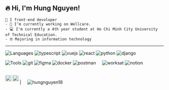 ## 🔥 Hi, I'm Hung Nguyen! &nbsp;&nbsp;
    👋 I front-end devoloper
    - 🔭 I’m currently working on Wellcare.
    - 💻 I'm currently a 4th year student at Ho Chi Minh City University of Technical Education.
    - 🤓 Majoring in information technology
----
![Languages](https://img.shields.io/static/v1?label=&message=Languages:&color=111&style=flat-square)
![typescript](https://img.shields.io/static/v1?logo=typescript&label=&message=typescript&color=36465D&logoColor=AAA&style=flat-square&link=)
![vuejs](https://img.shields.io/static/v1?logo=vue.js&label=&message=vue.js&color=36465D&logoColor=AAA&style=flat-square&link=)
![react](https://img.shields.io/static/v1?logo=react&label=&message=react&color=36465D&logoColor=AAA&style=flat-square&link=)
![python](https://img.shields.io/static/v1?logo=python&label=&message=python&color=36465D&logoColor=AAA&style=flat-square&link=)
![django](https://img.shields.io/static/v1?logo=django&label=&message=django&color=36465D&logoColor=AAA&style=flat-square&link=)

![Tools](https://img.shields.io/static/v1?label=&message=Tools:&color=111&style=flat-square)
![git](https://img.shields.io/static/v1?logo=git&label=&message=git&color=36465D&logoColor=AAA&style=flat-square)
![figma](https://img.shields.io/static/v1?logo=figma&label=&message=figma&color=36465D&logoColor=AAA&style=flat-square)
![docker](https://img.shields.io/static/v1?logo=docker&label=&message=docker&color=36465D&logoColor=AAA&style=flat-square)
![postman](https://img.shields.io/static/v1?logo=postman&label=&message=postman&color=36465D&logoColor=AAA&style=flat-square)
&nbsp;&nbsp;&nbsp;
![worksat](https://img.shields.io/static/v1?label=&message=@:&color=111&style=flat-square)
![notion](https://img.shields.io/static/v1?logo=notion&label=&message=notion&color=111&logoColor=white&style=flat-square)

<br/>

<a href="https://www.instagram.com/moer.tel/">
  <img align="left" alt="Stefanie's Instagram" width="20px" src="https://simpleicons.now.sh/instagram/495f7e" />
</a>
<a href="https://www.linkedin.com/in/hung-nguyen-kim-82302317b/">
  <img align="left" alt="Stefanie's LinkedIn" width="20px" src="https://simpleicons.now.sh/linkedin/495f7e" />
</a>

| &nbsp;&nbsp;&nbsp; <img src="https://komarev.com/ghpvc/?username=hungnguyen18&label=Profile%20views&color=0e75b6&style=flat" alt="hungnguyen18" />
